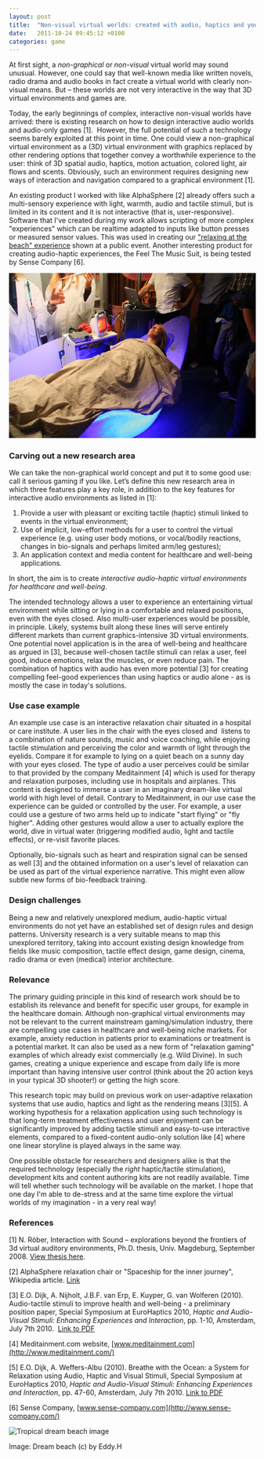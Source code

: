 ```yaml
---
layout: post
title:  "Non-visual virtual worlds: created with audio, haptics and your imagination"
date:   2011-10-24 09:45:12 +0100
categories: game
---
```


At first sight, a *non-graphical* or *non-visual* virtual world may sound unusual. However, one could say that well-known media like written novels, radio drama and audio books in fact create a virtual world with clearly non-visual means. But – these worlds are not very interactive in the way that 3D virtual environments and games are.

Today, the early beginnings of complex, interactive non-visual worlds have arrived: there is existing research on how to design interactive audio worlds and audio-only games [1].  However, the full potential of such a technology seems barely exploited at this point in time. One could view a non-graphical virtual environment as a (3D) virtual environment with graphics replaced by other rendering options that together convey a worthwhile experience to the user: think of 3D spatial audio, haptics, motion actuation, colored light, air flows and scents. Obviously, such an environment requires designing new ways of interaction and navigation compared to a graphical environment [1].

An existing product I worked with like AlphaSphere [2] already offers such a multi-sensory experience with light, warmth, audio and tactile stimuli, but is limited in its content and it is not interactive (that is, user-responsive). Software that I've created during my work allows scripting of more complex "experiences" which can be realtime adapted to inputs like button presses or measured sensor values. This was used in creating our ["relaxing at the beach" experience](http://images.philips.com/is/content/PhilipsConsumer/Campaigns/CA20151021_Teamsite_Decommision/jetnet/CA20160105_CO_001-nl_nl-jetnet-nightnerds-09102011.pdf) shown at a public event. Another interesting product for creating audio-haptic experiences, the Feel The Music Suit, is being tested by Sense Company [6].

<img src="img/notn-2010-haptics.jpg" alt="Night of the Nerds beach relaxation experience with haptics">

### Carving out a new research area
We can take the non-graphical world concept and put it to some good use: call it serious gaming if you like. Let’s define this new research area in which three features play a key role, in addition to the key features for interactive audio environments as listed in [1]:

1. Provide a user with pleasant or exciting tactile (haptic) stimuli linked to events in the virtual environment;
2. Use of implicit, low-effort methods for a user to control the virtual experience (e.g. using user body motions, or vocal/bodily reactions, changes in bio-signals and perhaps limited arm/leg gestures);
3. An application context and media content for healthcare and well-being applications.

In short, the aim is to create *interactive audio-haptic virtual environments for healthcare and well-being*.

The intended technology allows a user to experience an entertaining virtual environment while sitting or lying in a comfortable and relaxed positions, even with the eyes closed. Also multi-user experiences would be possible, in principle. Likely, systems built along these lines will serve entirely different markets than current graphics-intensive 3D virtual environments. One potential novel application is in the area of well-being and healthcare as argued in [3], because well-chosen tactile stimuli can relax a user, feel good, induce emotions, relax the muscles, or even reduce pain. The combination of haptics with audio has even more potential [3] for creating compelling feel-good experiences than using haptics or audio alone - as is mostly the case in today's solutions.

### Use case example
An example use case is an interactive relaxation chair situated in a hospital or care institute. A user lies in the chair with the eyes closed and  listens to a combination of nature sounds, music and voice coaching, while enjoying tactile stimulation and perceiving the color and warmth of light through the eyelids. Compare it for example to lying on a quiet beach on a sunny day with your eyes closed. The type of audio a user perceives could be similar to that provided by the company Meditainment [4] which is used for therapy and relaxation purposes, including use in hospitals and airplanes. This content is designed to immerse a user in an imaginary dream-like virtual world with high level of detail. Contrary to Meditainment, in our use case the experience can be guided or controlled by the user. For example, a user could use a gesture of two arms held up to indicate "start flying" or "fly higher". Adding other gestures would allow a user to actually explore the world, dive in virtual water (triggering modified audio, light and tactile effects), or re-visit favorite places.

Optionally, bio-signals such as heart and respiration signal can be sensed as well [3] and the obtained information on a user's level of relaxation can be used as part of the virtual experience narrative. This might even allow subtle new forms of bio-feedback training.

### Design challenges
Being a new and relatively unexplored medium, audio-haptic virtual environments do not yet have an established set of design rules and design patterns. University research is a very suitable means to map this unexplored territory, taking into account existing design knowledge from fields like music composition, tactile effect design, game design, cinema, radio drama or even (medical) interior architecture.

### Relevance
The primary guiding principle in this kind of research work should be to establish its relevance and benefit for specific user groups, for example in the healthcare domain. Although non-graphical virtual environments may not be relevant to the current mainstream gaming/simulation industry, there are compelling use cases in healthcare and well-being niche markets. For example, anxiety reduction in patients prior to examinations or treatment is a potential market. It can also be used as a new form of "relaxation gaming" examples of which already exist commercially (e.g. Wild Divine). In such games, creating a unique experience and escape from daily life is more important than having intensive user control (think about the 20 action keys in your typical 3D shooter!) or getting the high score.

This research topic may build on previous work on user-adaptive relaxation systems that use audio, haptics and light as the rendering means [3][5]. A working hypothesis for a relaxation application using such technology is that long-term treatment effectiveness and user enjoyment can be significantly improved by adding tactile stimuli and easy-to-use interactive elements, compared to a fixed-content audio-only solution like [4] where one linear storyline is played always in the same way.

One possible obstacle for researchers and designers alike is that the required technology (especially the *right* haptic/tactile stimulation), development kits and content authoring kits are not readily available. Time will tell whether such technology will be available on the market. I hope that one day I'm able to de-stress and at the same time explore the virtual worlds of my imagination - in a very real way!

### References
[1] N. Röber, Interaction with Sound – explorations beyond the frontiers of 3d virtual auditory environments, Ph.D. thesis, Univ. Magdeburg, September 2008. [View thesis here](http://www.x3t.net/thesis.html).

[2] AlphaSphere relaxation chair or "Spaceship for the inner journey", Wikipedia article. [Link](http://en.wikipedia.org/wiki/AlphaSphere)

[3] E.O. Dijk, A. Nijholt, J.B.F. van Erp, E. Kuyper, G. van Wolferen (2010). Audio-tactile stimuli to improve health and well-being - a preliminary position paper, Special Symposium at EuroHaptics 2010, *Haptic and Audio-Visual Stimuli: Enhancing Experiences and Interaction*, pp. 1-10, Amsterdam, July 7th 2010.  [Link to PDF](http://www.eskodijk.nl/doc/Dijk10_Auditory-tactile.pdf)

[4] Meditainment.com website, [www.meditainment.com](http://www.meditainment.com/)

[5] E.O. Dijk, A. Weffers-Albu (2010). Breathe with the Ocean: a System for Relaxation using Audio, Haptic and Visual Stimuli, Special Symposium at EuroHaptics 2010, *Haptic and Audio-Visual Stimuli: Enhancing Experiences and Interaction*, pp. 47-60, Amsterdam, July 7th 2010. [Link to PDF](http://www.eskodijk.nl/doc/Dijk10_Breathe-with-the-ocean.pdf)

[6] Sense Company, [www.sense-company.com](http://www.sense-company.com/)

<img src="https://c2.staticflickr.com/6/5013/5573466077_403bc7bf3b_z.jpg" alt="Tropical dream beach image">

Image: Dream beach (c) by Eddy.H
